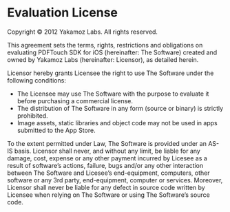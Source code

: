 # Evaluation License
Copyright © 2012 Yakamoz Labs. All rights reserved.

This agreement sets the terms, rights, restrictions and obligations on evaluating PDFTouch SDK for iOS (hereinafter: The Software) created and owned by Yakamoz Labs (hereinafter: Licensor), as detailed herein.

Licensor hereby grants Licensee the right to use The Software under the following conditions:

- The Licensee may use The Software with the purpose to evaluate it before purchasing a commercial license.
- The distribution of The Software in any form (source or binary) is strictly prohibited.
- Image assets, static libraries and object code may not be used in apps submitted to the App Store.

To the extent permitted under Law, The Software is provided under an AS-IS basis. Licensor shall never, and without any limit, be liable for any damage, cost, expense or any other payment incurred by Licesee as a result of software’s actions, failure, bugs and/or any other interaction between The Software and Licesee’s end-equipment, computers, other software or any 3rd party, end-equipment, computer or services. Moreover, Licensor shall never be liable for any defect in source code written by Licensee when relying on The Software or using The Software’s source code.
